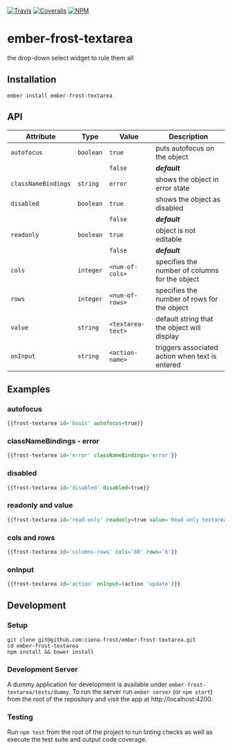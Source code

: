 [ci-img]: https://img.shields.io/travis/ciena-frost/ember-frost-textarea.svg "Travis CI Build Status"
[ci-url]: https://travis-ci.org/ciena-frost/ember-frost-textarea

[cov-img]: https://img.shields.io/coveralls/ciena-frost/ember-frost-textarea.svg "Coveralls Code Coverage"
[cov-url]: https://coveralls.io/github/ciena-frost/ember-frost-textarea

[npm-img]: https://img.shields.io/npm/v/ember-frost-textarea.svg "NPM Version"
[npm-url]: https://www.npmjs.com/package/ember-frost-textarea

[![Travis][ci-img]][ci-url] [![Coveralls][cov-img]][cov-url] [![NPM][npm-img]][npm-url]

# ember-frost-textarea
the drop-down select widget to rule them all






## Installation
```
ember install ember-frost-textarea
```

## API
| Attribute | Type | Value | Description |
| --------- | ---- | ----- | ----------- |
| `autofocus` | `boolean` |`true`| puts autofocus on the object |
|  |  |`false`| ***default***|
| `classNameBindings` | `string` |`error`| shows the object in error state |
| `disabled` | `boolean` |`true`| shows the object as disabled |
|  |  |`false`| ***default***|
| `readonly` | `boolean` |`true`| object is not editable |
|  |  |`false`| ***default***|
| `cols` | `integer` |`<num-of-cols>`| specifies the number of columns for the object |
| `rows` | `integer` |`<num-of-rows>`| specifies the number of rows for the object |
| `value` | `string` |`<textarea-text>`| default string that the object will display |
| `onInput` | `string` |`<action-name>`| triggers associated action when text is entered |

## Examples
### autofocus
```handlebars
{{frost-textarea id='basic' autofocus=true}}
```

### classNameBindings - error
```handlebars
{{frost-textarea id='error' classNameBindings='error'}}
```

### disabled
```handlebars
{{frost-textarea id='disabled' disabled=true}}
```

### readonly and value
```handlebars
{{frost-textarea id='read-only' readonly=true value='Read only textarea'}}
```

### cols and rows
```handlebars
{{frost-textarea id='columns-rows' cols='80' rows='6'}}
```

### onInput
```handlebars
{{frost-textarea id='action' onInput=(action 'update')}}
```

## Development
### Setup
```
git clone git@github.com:ciena-frost/ember-frost-textarea.git
cd ember-frost-textarea
npm install && bower install
```

### Development Server
A dummy application for development is available under `ember-frost-textarea/tests/dummy`.
To run the server run `ember server` (or `npm start`) from the root of the repository and
visit the app at http://localhost:4200.

### Testing
Run `npm test` from the root of the project to run linting checks as well as execute the test suite
and output code coverage.
